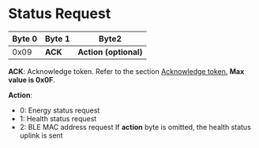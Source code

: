 # Status Request

|  Byte 0 |  Byte 1  |  Byte2      |
|---------|----------|-------------|
|  0x09   |  **ACK** |  **Action (optional)** |

 **ACK**: Acknowledge token. Refer to the section [Acknowledge token.](../ack-token/readme.md) **Max value is 0x0F**.

**Action**:

-   0: Energy status request
-   1: Health status request
-   2: BLE MAC address request
 If **action** byte is omitted, the health status uplink is sent
